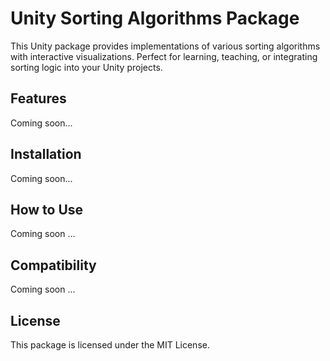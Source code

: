 # Unity Sorting Algorithms Package

This Unity package provides implementations of various sorting algorithms with interactive visualizations. Perfect for learning, teaching, or integrating sorting logic into your Unity projects.

## Features
Coming soon...

## Installation
Coming soon...


## How to Use
Coming soon ...

## Compatibility
Coming soon ...

## License
This package is licensed under the MIT License.

